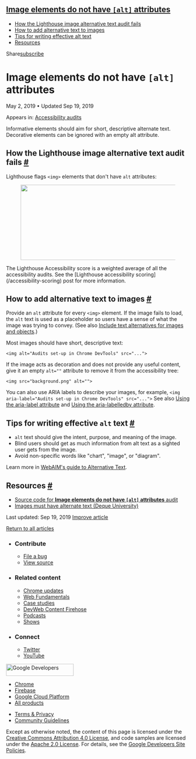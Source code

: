 

## <a href="#image-elements-do-not-have-lesscodegreateraltlesscodegreater-attributes" class="w-toc__header--link">Image elements do not have <code>[alt]</code> attributes</a>

- [How the Lighthouse image alternative text audit fails](#how-the-lighthouse-image-alternative-text-audit-fails)
- [How to add alternative text to images](#how-to-add-alternative-text-to-images)
- [Tips for writing effective alt text](#tips-for-writing-effective-alt-text)
- [Resources](#resources)

Share<a href="/newsletter/" class="gc-analytics-event w-actions__fab w-actions__fab--subscribe"><span>subscribe</span></a>

# Image elements do not have `[alt]` attributes

May 2, 2019 <span class="w-author__separator">•</span> Updated Sep 19, 2019

<span class="w-post-signpost__title">Appears in:</span> <a href="/lighthouse-accessibility" class="w-post-signpost__link">Accessibility audits</a>

Informative elements should aim for short, descriptive alternate text. Decorative elements can be ignored with an empty alt attribute.

## How the Lighthouse image alternative text audit fails <a href="#how-the-lighthouse-image-alternative-text-audit-fails" class="w-headline-link">#</a>

Lighthouse flags `<img>` elements that don't have `alt` attributes:

<figure><img src="https://web-dev.imgix.net/image/tcFciHGuF3MxnTr1y5ue01OGLBn2/hb8ypHK5xwmtUZwdxyQG.png?auto=format" class="w-screenshot" sizes="(min-width: 800px) 800px, calc(100vw - 48px)" srcset="https://web-dev.imgix.net/image/tcFciHGuF3MxnTr1y5ue01OGLBn2/hb8ypHK5xwmtUZwdxyQG.png?auto=format&amp;w=200 200w, https://web-dev.imgix.net/image/tcFciHGuF3MxnTr1y5ue01OGLBn2/hb8ypHK5xwmtUZwdxyQG.png?auto=format&amp;w=228 228w, https://web-dev.imgix.net/image/tcFciHGuF3MxnTr1y5ue01OGLBn2/hb8ypHK5xwmtUZwdxyQG.png?auto=format&amp;w=260 260w, https://web-dev.imgix.net/image/tcFciHGuF3MxnTr1y5ue01OGLBn2/hb8ypHK5xwmtUZwdxyQG.png?auto=format&amp;w=296 296w, https://web-dev.imgix.net/image/tcFciHGuF3MxnTr1y5ue01OGLBn2/hb8ypHK5xwmtUZwdxyQG.png?auto=format&amp;w=338 338w, https://web-dev.imgix.net/image/tcFciHGuF3MxnTr1y5ue01OGLBn2/hb8ypHK5xwmtUZwdxyQG.png?auto=format&amp;w=385 385w, https://web-dev.imgix.net/image/tcFciHGuF3MxnTr1y5ue01OGLBn2/hb8ypHK5xwmtUZwdxyQG.png?auto=format&amp;w=439 439w, https://web-dev.imgix.net/image/tcFciHGuF3MxnTr1y5ue01OGLBn2/hb8ypHK5xwmtUZwdxyQG.png?auto=format&amp;w=500 500w, https://web-dev.imgix.net/image/tcFciHGuF3MxnTr1y5ue01OGLBn2/hb8ypHK5xwmtUZwdxyQG.png?auto=format&amp;w=571 571w, https://web-dev.imgix.net/image/tcFciHGuF3MxnTr1y5ue01OGLBn2/hb8ypHK5xwmtUZwdxyQG.png?auto=format&amp;w=650 650w, https://web-dev.imgix.net/image/tcFciHGuF3MxnTr1y5ue01OGLBn2/hb8ypHK5xwmtUZwdxyQG.png?auto=format&amp;w=741 741w, https://web-dev.imgix.net/image/tcFciHGuF3MxnTr1y5ue01OGLBn2/hb8ypHK5xwmtUZwdxyQG.png?auto=format&amp;w=845 845w, https://web-dev.imgix.net/image/tcFciHGuF3MxnTr1y5ue01OGLBn2/hb8ypHK5xwmtUZwdxyQG.png?auto=format&amp;w=964 964w, https://web-dev.imgix.net/image/tcFciHGuF3MxnTr1y5ue01OGLBn2/hb8ypHK5xwmtUZwdxyQG.png?auto=format&amp;w=1098 1098w, https://web-dev.imgix.net/image/tcFciHGuF3MxnTr1y5ue01OGLBn2/hb8ypHK5xwmtUZwdxyQG.png?auto=format&amp;w=1252 1252w, https://web-dev.imgix.net/image/tcFciHGuF3MxnTr1y5ue01OGLBn2/hb8ypHK5xwmtUZwdxyQG.png?auto=format&amp;w=1428 1428w, https://web-dev.imgix.net/image/tcFciHGuF3MxnTr1y5ue01OGLBn2/hb8ypHK5xwmtUZwdxyQG.png?auto=format&amp;w=1600 1600w" width="800" height="206" /></figure>The Lighthouse Accessibility score is a weighted average of all the accessibility audits. See the [Lighthouse accessibility scoring](/accessibility-scoring) post for more information.

## How to add alternative text to images <a href="#how-to-add-alternative-text-to-images" class="w-headline-link">#</a>

Provide an `alt` attribute for every `<img>` element. If the image fails to load, the `alt` text is used as a placeholder so users have a sense of what the image was trying to convey. (See also [Include text alternatives for images and objects](/labels-and-text-alternatives#include-text-alternatives-for-images-and-objects).)

Most images should have short, descriptive text:

    <img alt="Audits set-up in Chrome DevTools" src="...">

If the image acts as decoration and does not provide any useful content, give it an empty `alt=""` attribute to remove it from the accessibility tree:

    <img src="background.png" alt="">

You can also use ARIA labels to describe your images, for example, `<img aria-label="Audits set-up in Chrome DevTools" src="...">` See also [Using the aria-label attribute](https://developer.mozilla.org/en-US/docs/Web/Accessibility/ARIA/ARIA_Techniques/Using_the_aria-label_attribute) and [Using the aria-labelledby attribute](https://developer.mozilla.org/en-US/docs/Web/Accessibility/ARIA/ARIA_Techniques/Using_the_aria-labelledby_attribute).

## Tips for writing effective `alt` text <a href="#tips-for-writing-effective-alt-text" class="w-headline-link">#</a>

- `alt` text should give the intent, purpose, and meaning of the image.
- Blind users should get as much information from alt text as a sighted user gets from the image.
- Avoid non-specific words like "chart", "image", or "diagram".

Learn more in [WebAIM's guide to Alternative Text](https://webaim.org/techniques/alttext/).

## Resources <a href="#resources" class="w-headline-link">#</a>

- [Source code for **Image elements do not have `[alt]` attributes** audit](https://github.com/GoogleChrome/lighthouse/blob/master/lighthouse-core/audits/accessibility/image-alt.js)
- [Images must have alternate text (Deque University)](https://dequeuniversity.com/rules/axe/3.3/image-alt)

<span class="w-mr--sm">Last updated: Sep 19, 2019 </span>[Improve article](https://github.com/GoogleChrome/web.dev/blob/master/src/site/content/en/lighthouse-accessibility/image-alt/index.md)

<a href="/lighthouse-accessibility" class="gc-analytics-event w-article-navigation__link w-article-navigation__link--back w-article-navigation__link--single">Return to all articles</a>

- ### Contribute

  - <a href="https://github.com/GoogleChrome/web.dev/issues/new?assignees=&amp;labels=bug&amp;template=bug_report.md&amp;title=" class="w-footer__linkbox-link">File a bug</a>
  - <a href="https://github.com/googlechrome/web.dev" class="w-footer__linkbox-link">View source</a>

- ### Related content

  - <a href="https://blog.chromium.org/" class="w-footer__linkbox-link">Chrome updates</a>
  - <a href="https://developers.google.com/web/" class="w-footer__linkbox-link">Web Fundamentals</a>
  - <a href="https://developers.google.com/web/showcase/" class="w-footer__linkbox-link">Case studies</a>
  - <a href="https://devwebfeed.appspot.com/" class="w-footer__linkbox-link">DevWeb Content Firehose</a>
  - <a href="/podcasts/" class="w-footer__linkbox-link">Podcasts</a>
  - <a href="/shows/" class="w-footer__linkbox-link">Shows</a>

- ### Connect

  - <a href="https://www.twitter.com/ChromiumDev" class="w-footer__linkbox-link">Twitter</a>
  - <a href="https://www.youtube.com/user/ChromeDevelopers" class="w-footer__linkbox-link">YouTube</a>

<a href="https://developers.google.com/" class="w-footer__utility-logo-link"><img src="/images/lockup-color.png" alt="Google Developers" class="w-footer__utility-logo" width="185" height="33" /></a>

- <a href="https://developer.chrome.com/" class="w-footer__utility-link">Chrome</a>
- <a href="https://firebase.google.com/" class="w-footer__utility-link">Firebase</a>
- <a href="https://cloud.google.com/" class="w-footer__utility-link">Google Cloud Platform</a>
- <a href="https://developers.google.com/products" class="w-footer__utility-link">All products</a>

<!-- -->

- <a href="https://policies.google.com/" class="w-footer__utility-link">Terms &amp; Privacy</a>
- <a href="/community-guidelines/" class="w-footer__utility-link">Community Guidelines</a>

Except as otherwise noted, the content of this page is licensed under the [Creative Commons Attribution 4.0 License](https://creativecommons.org/licenses/by/4.0/), and code samples are licensed under the [Apache 2.0 License](https://www.apache.org/licenses/LICENSE-2.0). For details, see the [Google Developers Site Policies](https://developers.google.com/terms/site-policies).
